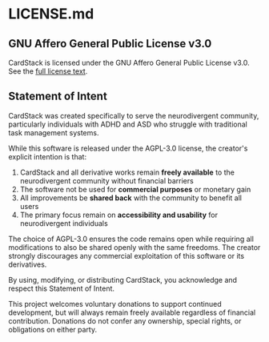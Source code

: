 # LICENSE.md

## GNU Affero General Public License v3.0

CardStack is licensed under the GNU Affero General Public License v3.0. See the [full license text](https://www.gnu.org/licenses/agpl-3.0.en.html).

## Statement of Intent

CardStack was created specifically to serve the neurodivergent community, particularly individuals with ADHD and ASD who struggle with traditional task management systems. 

While this software is released under the AGPL-3.0 license, the creator's explicit intention is that:

1. CardStack and all derivative works remain **freely available** to the neurodivergent community without financial barriers
2. The software not be used for **commercial purposes** or monetary gain
3. All improvements be **shared back** with the community to benefit all users
4. The primary focus remain on **accessibility and usability** for neurodivergent individuals

The choice of AGPL-3.0 ensures the code remains open while requiring all modifications to also be shared openly with the same freedoms. The creator strongly discourages any commercial exploitation of this software or its derivatives.

By using, modifying, or distributing CardStack, you acknowledge and respect this Statement of Intent.

This project welcomes voluntary donations to support continued development, but will always remain freely available regardless of financial contribution. Donations do not confer any ownership, special rights, or obligations on either party.


